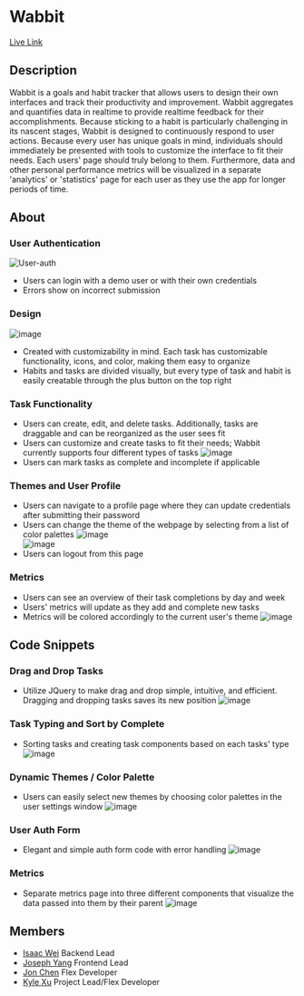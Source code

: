 # Wabbit
[Live Link](http://wabbitask.herokuapp.com/#/)
## Description 
  Wabbit is a goals and habit tracker that allows users to design their own interfaces and track their productivity and improvement. Wabbit aggregates and quantifies data in realtime to provide realtime feedback for their accomplishments. Because sticking to a habit is particularly challenging in its nascent stages, Wabbit is designed to continuously respond to user actions. Because every user has unique goals in mind, individuals should immediately be presented with tools to customize the interface to fit their needs. Each users' page should truly belong to them. Furthermore, data and other personal performance metrics will be visualized in a separate 'analytics' or 'statistics' page for each user as they use the app for longer periods of time.

## About
  ### User Authentication
  ![User-auth](https://user-images.githubusercontent.com/67240903/131388681-868890d8-19b5-46f4-8945-9453f0dc0c7f.gif)
  * Users can login with a demo user or with their own credentials
  * Errors show on incorrect submission
  ### Design
  ![image](https://user-images.githubusercontent.com/67240903/131733673-caebda17-ffb5-4d02-b45f-c40550e632f8.png)
  * Created with customizability in mind. Each task has customizable functionality, icons, and color, making them easy to organize
  * Habits and tasks are divided visually, but every type of task and habit is easily creatable through the plus button on the top right
  ### Task Functionality
  * Users can create, edit, and delete tasks. Additionally, tasks are draggable and can be reorganized as the user sees fit
  * Users can customize and create tasks to fit their needs; Wabbit currently supports four different types of tasks
  ![image](https://user-images.githubusercontent.com/67240903/131737228-9803aaac-643e-4081-bbda-c16168560390.png)
  * Users can mark tasks as complete and incomplete if applicable
  ### Themes and User Profile
  * Users can navigate to a profile page where they can update credentials after submitting their password
  * Users can change the theme of the webpage by selecting from a list of color palettes
  ![image](https://user-images.githubusercontent.com/67240903/131734320-725aa715-380e-4f02-a6e4-661cef141c4f.png)\
  ![image](https://user-images.githubusercontent.com/67240903/131734174-d3830a09-b2da-4470-bd28-71b5304d26db.png)
  * Users can logout from this page

  ### Metrics
  * Users can see an overview of their task completions by day and week
  * Users' metrics will update as they add and complete new tasks
  * Metrics will be colored accordingly to the current user's theme
  ![image](https://user-images.githubusercontent.com/67240903/131734517-e4530683-4651-4454-8348-d8a990ba999f.png)

 ## Code Snippets
   ### Drag and Drop Tasks
   * Utilize JQuery to make drag and drop simple, intuitive, and efficient. Dragging and dropping tasks saves its new position
   ![image](https://user-images.githubusercontent.com/67240903/131734707-b305e114-98ec-4e52-bd2c-3cc7ea81d2b1.png)
   ### Task Typing and Sort by Complete
   * Sorting tasks and creating task components based on each tasks' type 
   ![image](https://user-images.githubusercontent.com/67240903/131735125-6461ad01-0784-4afe-a34a-b4f906e8eaaf.png)
   ### Dynamic Themes / Color Palette
   * Users can easily select new themes by choosing color palettes in the user settings window
   ![image](https://user-images.githubusercontent.com/67240903/131736670-9b4f1186-2e01-448a-a831-10de6d2b986a.png)
   ### User Auth Form
   * Elegant and simple auth form code with error handling
   ![image](https://user-images.githubusercontent.com/67240903/131736981-bd930fa2-c75f-469e-85c3-898a4fb547f5.png)
   ### Metrics 
   * Separate metrics page into three different components that visualize the data passed into them by their parent
   ![image](https://user-images.githubusercontent.com/67240903/131738622-4bafead9-84f4-4967-bbf5-e51581289b02.png)
   
   
 ## Members
   * [Isaac Wei](https://github.com/theonewei/) Backend Lead
   * [Joseph Yang](https://github.com/josephwyang/) Frontend Lead
   * [Jon Chen](https://github.com/skowildcats/) Flex Developer 
   * [Kyle Xu](https://github.com/webbdevv/) Project Lead/Flex Developer 
